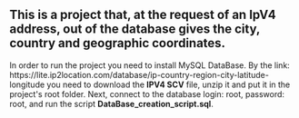 <h2>This is a project that, at the request of an IpV4 address,</b>
out of the database gives the city, country and geographic coordinates.</h2>
In order to run the project you need to install MySQL DataBase.
By the link: https://lite.ip2location.com/database/ip-country-region-city-latitude-longitude
you need to download the <b>IPV4 SCV</b> file, unzip it and put it in the project's root folder. 
Next, connect to the database login: root, password: root, and run the script <b>DataBase_creation_script.sql</b>.
